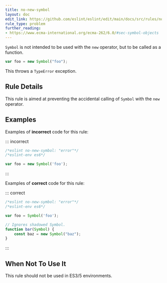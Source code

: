 ```yaml
---
title: no-new-symbol
layout: doc
edit_link: https://github.com/eslint/eslint/edit/main/docs/src/rules/no-new-symbol.md
rule_type: problem
further_reading:
- https://www.ecma-international.org/ecma-262/6.0/#sec-symbol-objects
---
```


<!--RECOMMENDED-->

`Symbol` is not intended to be used with the `new` operator, but to be called as a function.

```js
var foo = new Symbol("foo");
```

This throws a `TypeError` exception.

## Rule Details

This rule is aimed at preventing the accidental calling of `Symbol` with the `new` operator.

## Examples

Examples of **incorrect** code for this rule:

::: incorrect

```js
/*eslint no-new-symbol: "error"*/
/*eslint-env es6*/

var foo = new Symbol('foo');
```

:::

Examples of **correct** code for this rule:

::: correct

```js
/*eslint no-new-symbol: "error"*/
/*eslint-env es6*/

var foo = Symbol('foo');

// Ignores shadowed Symbol.
function bar(Symbol) {
    const baz = new Symbol("baz");
}

```

:::

## When Not To Use It

This rule should not be used in ES3/5 environments.
